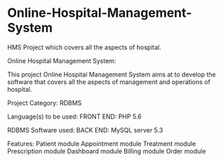 # Online-Hospital-Management-System
HMS Project which covers all the aspects of hospital.

Online Hospital Management System:

This project Online Hospital Management System aims at to develop the software that covers all the aspects of management and operations of hospital.

Project Category:    RDBMS

Language(s) to be used: FRONT END: PHP 5.6

RDBMS Software used:    BACK END: MySQL server 5.3

Features:
Patient module
Appointment module
Treatment module
Prescription module
Dashboard module
Billing module
Order module

